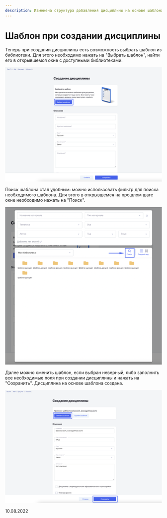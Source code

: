```yaml
---
description: Изменена структура добавления дисциплины на основе шаблона
---
```


# Шаблон при создании дисциплины

Теперь при создании дисциплины есть возможность выбрать шаблон из библиотеки. Для этого необходимо нажать на "Выбрать шаблон", найти его в открывшемся окне с доступными библиотеками.

![](<../../.gitbook/assets/image (1) (6).png>)

Поиск шаблона стал удобным: можно использовать фильтр для поиска необходимого шаблона. Для этого в открывшемся на прошлом шаге окне необходимо нажать на "Поиск".

![](<../../.gitbook/assets/image (33) (2).png>)

Далее можно сменить шаблон, если выбран неверный, либо заполнить все необходимые поля при создании дисциплины и нажать на "Сохранить". Дисциплина на основе шаблона создана.

![](<../../.gitbook/assets/image (32) (3).png>)

10.08.2022

